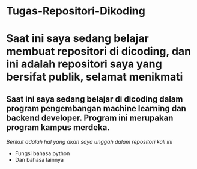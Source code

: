 # Tugas-Repositori-Dikoding
Saat ini saya sedang belajar membuat repositori di dicoding, dan ini adalah repositori saya yang bersifat publik, selamat menikmati
==
Saat ini saya sedang belajar di dicoding dalam program pengembangan machine learning dan backend developer. Program ini merupakan program kampus merdeka.
--
*Berikut adalah hal yang akan saya unggah dalam repositori kali ini*
- Fungsi bahasa python
- Dan bahasa lainnya
